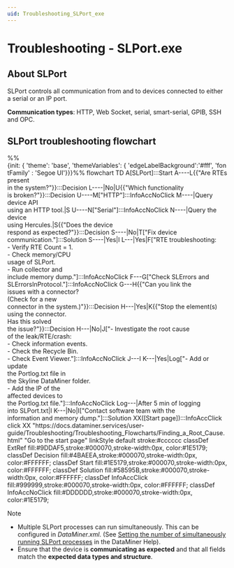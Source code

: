 ```yaml
---
uid: Troubleshooting_SLPort_exe
---
```


# Troubleshooting - SLPort.exe

## About SLPort

SLPort controls all communication from and to devices connected to either a serial or an IP port.

**Communication types**: HTTP, Web Socket, serial, smart-serial, GPIB, SSH and OPC.

## SLPort troubleshooting flowchart

<div class="mermaid">
%%{init: { 'theme': 'base', 'themeVariables': { 'edgeLabelBackground':'#fff', 'fontFamily' : 'Segoe UI'}}}%%
flowchart TD
A[SLPort]:::Start
A----L{{"Are RTEs present <br>in the system?"}}:::Decision
L----|No|U{{"Which functionality <br>is broken?"}}:::Decision
U----M["HTTP"]:::InfoAccNoClick
M----|Query device API <br>using an HTTP tool.|S
U----N["Serial"]:::InfoAccNoClick
N----|Query the device <br>using Hercules.|S{{"Does the device <br>respond as expected?"}}:::Decision
S----|No|T["Fix device <br>communication."]:::Solution
S----|Yes|I
L---|Yes|F["RTE troubleshooting:<br/>- Verify RTE Count = 1.<br/>- Check memory/CPU <br>usage of SLPort.<br/> - Run collector and <br>include memory dump."]:::InfoAccNoClick
F---G["Check SLErrors and <br>SLErrorsInProtocol."]:::InfoAccNoClick
G---H{{"Can you link the <br>issues with a connector?<br/>(Check for a new <br>connector in the system.)"}}:::Decision
H---|Yes|K{{"Stop the element(s) <br>using the connector.<br/>Has this solved <br>the issue?"}}:::Decision
H---|No|J["- Investigate the root cause <br>of the leak/RTE/crash:<br/>- Check information events.<br/>- Check the Recycle Bin.<br/>- Check Event Viewer."]:::InfoAccNoClick
J---I
K---|Yes|Log["- Add or update <br>the Portlog.txt file in  <br/>the Skyline DataMiner folder.<br/>- Add the IP of the <br>affected devices to <br/>the Portlog.txt file."]:::InfoAccNoClick
Log---|After 5 min of logging<br/> into SLPort.txt|I
K---|No|I["Contact software team with the <br/>information and memory dump."]:::Solution
XX([Start page]):::InfoAccClick
click XX "https://docs.dataminer.services/user-guide/Troubleshooting/Troubleshooting_Flowcharts/Finding_a_Root_Cause.html" "Go to the start page"
linkStyle default stroke:#cccccc
classDef ExtRef fill:#9DDAF5,stroke:#000070,stroke-width:0px, color:#1E5179;
classDef Decision fill:#4BAEEA,stroke:#000070,stroke-width:0px, color:#FFFFFF;
classDef Start fill:#1E5179,stroke:#000070,stroke-width:0px, color:#FFFFFF;
classDef Solution fill:#58595B,stroke:#000070,stroke-width:0px, color:#FFFFFF;
classDef InfoAccClick fill:#999999,stroke:#000070,stroke-width:0px, color:#FFFFFF;
classDef InfoAccNoClick fill:#DDDDDD,stroke:#000070,stroke-width:0px, color:#1E5179;
</div>

> [!NOTE]
>
> - Multiple SLPort processes can run simultaneously. This can be configured in *DataMiner.xml*. (See [Setting the number of simultaneously running SLPort processes](xref:Configuration_of_DataMiner_processes#setting-the-number-of-simultaneously-running-slprotocol-processes) in the DataMiner Help).
> - Ensure that the device is **communicating as expected** and that all fields match the **expected data types and structure**.

